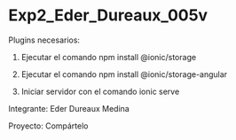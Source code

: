 # Exp2_Eder_Dureaux_005v

Plugins necesarios:

1. Ejecutar el comando npm install @ionic/storage

2. Ejecutar el comando npm install @ionic/storage-angular

3. Iniciar servidor con el comando ionic serve


Integrante: Eder Dureaux Medina

Proyecto: Compártelo
